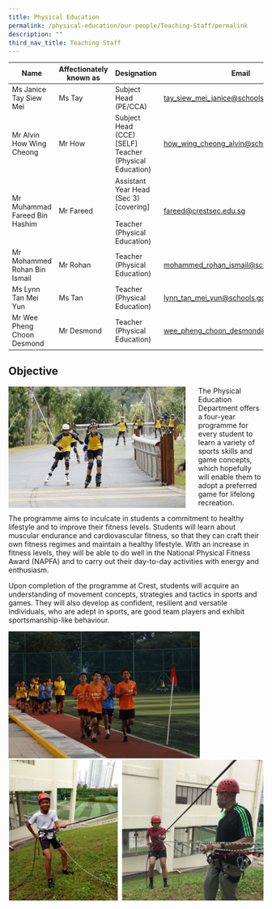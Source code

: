 ```yaml
---
title: Physical Education
permalink: /physical-education/our-people/Teaching-Staff/permalink
description: ""
third_nav_title: Teaching Staff
---
```

| Name | Affectionately<br>known as | Designation | Email |
|---|---|---|---|
| Ms Janice Tay Siew Mei | Ms Tay | Subject Head<br>(PE/CCA) | tay_siew_mei_janice@schools.gov.sg |
| Mr Alvin How Wing Cheong | Mr How | Subject Head<br>(CCE)[SELF]<br>Teacher <br>(Physical Education) | how_wing_cheong_alvin@schools.gov.sg |
| Mr Muhammad Fareed Bin Hashim | Mr Fareed  | Assistant Year Head<br>(Sec 3) [covering]<br><br>Teacher <br>(Physical Education) | fareed@crestsec.edu.sg |
| Mr Mohammed Rohan Bin Ismail | Mr Rohan | Teacher <br>(Physical Education) | mohammed_rohan_ismail@schools.gov.sg |
| Ms Lynn Tan Mei Yun | Ms Tan | Teacher <br>(Physical Education) | lynn_tan_mei_yun@schools.gov.sg |
| Mr Wee Pheng Choon Desmond | Mr Desmond | Teacher <br>(Physical Education) | wee_pheng_choon_desmond@schools.gov.sg |

Objective
---------
<img src="/images/pe1.jpg" style="width:350px;height:240px;margin-right:25px;" align = "left">

The Physical Education Department offers a four-year programme for every student to learn a variety of sports skills and game concepts, which hopefully will enable them to adopt a preferred game for lifelong recreation.

The programme aims to inculcate in students a commitment to healthy lifestyle and to improve their fitness levels. Students will learn about muscular endurance and cardiovascular fitness, so that they can craft their own fitness regimes and maintain a healthy lifestyle. With an increase in fitness levels, they will be able to do well in the National Physical Fitness Award (NAPFA) and to carry out their day-to-day activities with energy and enthusiasm.

Upon completion of the programme at Crest, students will acquire an understanding of movement concepts, strategies and tactics in sports and games. They will also develop as confident, resilient and versatile individuals, who are adept in sports, are good team players and exhibit sportsmanship-like behaviour.

<img src="/images/pe2.jpg" style="width:75%">
<br>
<img src="/images/pe3.png" style="width:100%">




